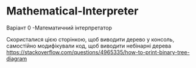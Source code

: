 # Mathematical-Interpreter
Варіант 0 -Математичний інтерпретатор

Скористалися цією сторінкою, щоб виводити дерево у консоль, самостійно модифікували код, щоб виводити небінарні дерева
https://stackoverflow.com/questions/4965335/how-to-print-binary-tree-diagram
